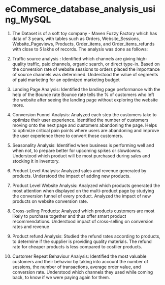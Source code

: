 # eCommerce_database_analysis_using_MySQL

1. The Dataset is of a soft toy company - Maven Fuzzy Factory which has data of 3 years, with tables such as Orders, Website_Sessions, Website_Pageviews, Products, Order_items, and Order_items_refunds with close to 5 lakhs of records. The analysis was done as follows:

2. Traffic source analysis : Identified which channels are giving high-quality traffic, paid channels, organic search, or direct type-in. Based on the conversion rate of website sessions to orders placed the importance of source channels was determined. Understood the value of segments of paid marketing for an optimized marketing budget

3. Landing Page Analysis: Identified the landing page performance with the help of the Bounce rate Bounce rate tells the % of customers who left the website after seeing the landing page without exploring the website more.

4. Conversion Funnel Analysis: Analyzed each step the customers take to optimize their user experience. Identified the number of customers moving onto the next page and customers abandoning the page. Helps to optimize critical pain points where users are abandoning and improve the user experience there to convert those customers.

5. Seasonality Analysis: Identified when business is performing well and when not, to prepare better for upcoming spikes or slowdowns. Understood which product will be most purchased during sales and stocking it in inventory.

6. Product Level Analysis: Analyzed sales and revenue generated by products. Understood the impact of adding new products.

7. Product Level Website Analysis: Analyzed which products generated the most attention when displayed on the multi-product page by studying the conversion funnel of every product. Analyzed the impact of new products on website conversion rate.

8. Cross-selling Products: Analyzed which products customers are most likely to purchase together and thus offer smart product recommendations. Understood impact of cross-selling on conversion rates and revenue

9. Product refund Analysis: Studied the refund rates according to products, to determine if the supplier is providing quality materials. The refund rate for cheaper products is less compared to costlier products.

10. Customer Repeat Behaviour Analysis: Identified the most valuable customers and their behavior by taking into account the number of sessions, the number of transactions, average order value, and conversion rate. Understood which channels they used while coming back, to know if we were paying again for them.
